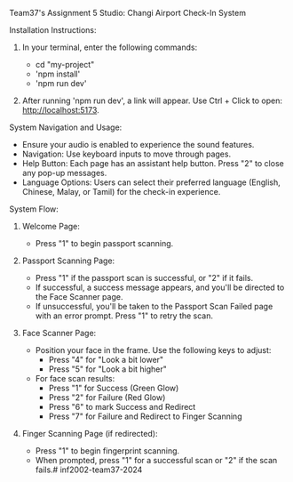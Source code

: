 Team37's Assignment 5 Studio: Changi Airport Check-In System

Installation Instructions:

1. In your terminal, enter the following commands:
   - cd "my-project"
   - 'npm install'
   - 'npm run dev'

2. After running 'npm run dev', a link will appear. Use Ctrl + Click to open: [http://localhost:5173](http://localhost:5173).

System Navigation and Usage:
- Ensure your audio is enabled to experience the sound features.
- Navigation: Use keyboard inputs to move through pages.
- Help Button: Each page has an assistant help button. Press "2" to close any pop-up messages.
- Language Options: Users can select their preferred language (English, Chinese, Malay, or Tamil) for the check-in experience.

System Flow:
1. Welcome Page:
   - Press "1" to begin passport scanning.

2. Passport Scanning Page:
   - Press "1" if the passport scan is successful, or "2" if it fails.
   - If successful, a success message appears, and you'll be directed to the Face Scanner page.
   - If unsuccessful, you'll be taken to the Passport Scan Failed page with an error prompt. Press "1" to retry the scan.

3. Face Scanner Page:
   - Position your face in the frame. Use the following keys to adjust:
     - Press "4" for "Look a bit lower"
     - Press "5" for "Look a bit higher"
   - For face scan results:
     - Press "1" for Success (Green Glow)
     - Press "2" for Failure (Red Glow)
     - Press "6" to mark Success and Redirect
     - Press "7" for Failure and Redirect to Finger Scanning

4. Finger Scanning Page (if redirected):
   - Press "1" to begin fingerprint scanning.
   - When prompted, press "1" for a successful scan or "2" if the scan fails.#   i n f 2 0 0 2 - t e a m 3 7 - 2 0 2 4  
 